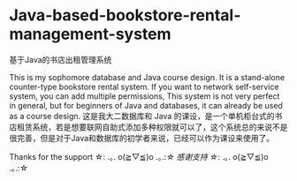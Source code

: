 # Java-based-bookstore-rental-management-system
基于Java的书店出租管理系统

This is my sophomore database and Java course design. It is a stand-alone counter-type bookstore rental system. If you want to network self-service system, you can add multiple permissions, This system is not very perfect in general, but for beginners of Java and databases, it can already be used as a course design.
这是我大二数据库和 Java 的课设，是一个单机柜台式的书店租赁系统，若是想要联网自助式添加多种权限就可以了，这个系统总的来说不是很完善，但是对于Java和数据库的初学者来说，已经可以作为课设来使用了。

Thanks for the support ☆: .｡. o(≧▽≦)o .｡.:*☆
感谢支持 ☆*: .｡. o(≧▽≦)o .｡.:☆
